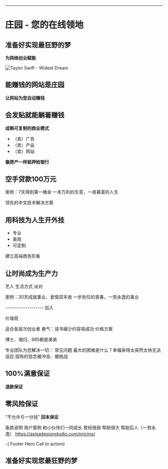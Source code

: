 ---

# 庄园 - 您的在线领地

## 准备好实现最狂野的梦
**为网络创业赋能**

![Taylor Swift - Widest Dream](/_media/taylor-swift-wildest-dream.jpg ':size=300x300')

## 能赚钱的网站是庄园
**让网站为您自动赚钱**


## 会发贴就能躺着赚钱
**成熟可复制的商业模式**

- （卖）广告
- （卖）产品
- （卖）网站

**像房产一样抵押给银行**	
## 空手贷款100万元
	
案例：7天得到第一桶金
一本万利的生意，一夜暴富的人生




领先的中文技术解决方案
## 用科技为人生开外挂
- 专业
- 美观
- 可定制

建立高端商务形象
## 让时尚成为生产力

艺人
生活方式
派对

案例：30天成就事业、爱情双丰收
一步到位的青春，一劳永逸的事业


------------------- 加入


价值观


适合各层次创业者
勇气：读书越少约容易成功
价格方案


博士、海归、985都是弟弟

专业团队为您解决一切：
常见问题
最大的困难是什么？幸福来得太突然太快无法适应
固有的信念被冲击、被挑战


## 100%满意保证
**退款保证**

## 零风险保证
“不允许亏一分钱”
**回本保证**


条款说明
用户案例
和小伙伴们一同成长
曾经很弱
帮助很大
帮助后人（一劳永逸）
https://axisadesignstudio.com/pricing/

-{ Footer Hero Call to action}

准备好实现您最狂野的梦
------------------ 


